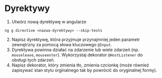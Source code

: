 # Dyrektywy

1. Utwórz nową dyrektywę w angularze

```
ng g directive <nazwa-dyrektywy> --skip-tests
```

2. Napisz dyrektywę, która przyjmuje przynajmniej jeden parametr zewnętrzny za pomocą słowa kluczowego `@Input`.
3. Dyrektywa powinna działać na zdarzenie lub wiele zdarzeń (np. `mouseleave`, `mouseenter`). Wykorzystaj dekorator `@HostListener` do obsługi tych zdarzeń.
4. Napisz dekorator, który zmienia tło, zmienia czcionkę (może również zapisywać stan stylu orginalnego tak by powrócić do oryginalnej formy). 
